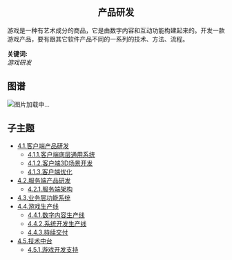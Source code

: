 <h2 align="center">产品研发</h2>
<p>
游戏是一种有艺术成分的商品，它是由数字内容和互动功能构建起来的。开发一款游戏产品，要有跟其它软件产品不同的一系列的技术、方法、流程。
</p>

**关键词:**<br/> 
*游戏研发*

## 图谱
![图片加载中...](https://github.com/gonglei007/GameDevMind/blob/main/exports/4.产品研发.png?raw=true)

## 子主题
* [4.1.客户端产品研发](https://github.com/gonglei007/GameDevMind/blob/main/mds/4.1.客户端产品研发.md)
    * [4.1.1.客户端底层通用系统](https://github.com/gonglei007/GameDevMind/blob/main/mds/4.1.1.客户端底层通用系统.md)
    * [4.1.2.客户端3D场景开发](https://github.com/gonglei007/GameDevMind/blob/main/mds/4.1.2.客户端3D场景开发.md)
    * [4.1.3.客户端优化](https://github.com/gonglei007/GameDevMind/blob/main/mds/4.1.3.客户端优化.md)
* [4.2.服务端产品研发](https://github.com/gonglei007/GameDevMind/blob/main/mds/4.2.服务端产品研发.md)
    * [4.2.1.服务端架构](https://github.com/gonglei007/GameDevMind/blob/main/mds/4.2.1.服务端架构.md)
* [4.3.业务层功能系统](https://github.com/gonglei007/GameDevMind/blob/main/mds/4.3.业务层功能系统.md)
* [4.4.游戏生产线](https://github.com/gonglei007/GameDevMind/blob/main/mds/4.4.游戏生产线.md)
    * [4.4.1.数字内容生产线](https://github.com/gonglei007/GameDevMind/blob/main/mds/4.4.1.数字内容生产线.md)
    * [4.4.2.系统开发生产线](https://github.com/gonglei007/GameDevMind/blob/main/mds/4.4.2.系统开发生产线.md)
    * [4.4.3.持续交付](https://github.com/gonglei007/GameDevMind/blob/main/mds/4.4.3.持续交付.md)
* [4.5.技术中台](https://github.com/gonglei007/GameDevMind/blob/main/mds/4.5.技术中台.md)
    * [4.5.1.游戏开发支持](https://github.com/gonglei007/GameDevMind/blob/main/mds/4.5.1.游戏开发支持.md)
